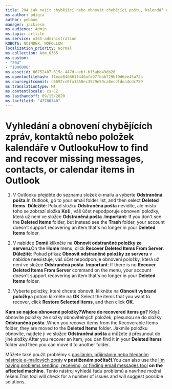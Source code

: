 ```yaml
---
title: 204 jak najít chybějící nebo obnovit chybějící poštu, kalendář nebo kontakty Outlooku
ms.author: pdigia
author: pebaum
manager: jackiesm
ms.audience: Admin
ms.topic: article
ms.service: o365-administration
ROBOTS: NOINDEX, NOFOLLOW
localization_priority: Normal
ms.collection: Adm_O365
ms.custom:
- "204"
- "1800008"
ms.assetid: 86752487-615c-447d-aebf-bf5abd49db20
ms.openlocfilehash: 11ece8466011440afa97fbab729bf9d6ee45a724
ms.sourcegitcommit: c6692ce0fa1358ec3529e59ca0ecdfdea4cdc759
ms.translationtype: MT
ms.contentlocale: cs-CZ
ms.lasthandoff: 09/15/2020
ms.locfileid: "47780340"
---
```

# <a name="how-to-find-and-recover-missing-messages-contacts-or-calendar-items-in-outlook"></a><span data-ttu-id="c452a-102">Vyhledání a obnovení chybějících zpráv, kontaktů nebo položek kalendáře v Outlooku</span><span class="sxs-lookup"><span data-stu-id="c452a-102">How to find and recover missing messages, contacts, or calendar items in Outlook</span></span>

1. <span data-ttu-id="c452a-103">V Outlooku přejděte do seznamu složek e-mailu a vyberte **Odstraněná pošta**.</span><span class="sxs-lookup"><span data-stu-id="c452a-103">In Outlook, go to your email folder list, and then select **Deleted Items**.</span></span> <span data-ttu-id="c452a-104">**Důležité**: Pokud složku **Odstraněná pošta** nevidíte, ale místo toho se zobrazí složka **Koš** , váš účet nepodporuje obnovení položky, která už není ve složce **Odstraněná pošta** .</span><span class="sxs-lookup"><span data-stu-id="c452a-104">**Important**: If you don't see the **Deleted Items** folder, but instead see the **Trash** folder, your account doesn't support recovering an item that's no longer in your **Deleted Items** folder.</span></span>

2. <span data-ttu-id="c452a-105">V nabídce **Domů** klikněte na **Obnovit odstraněné položky ze serveru**.</span><span class="sxs-lookup"><span data-stu-id="c452a-105">On the **Home** menu, click **Recover Deleted Items From Server**.</span></span> <span data-ttu-id="c452a-106">**Důležité**: Pokud příkaz **Obnovit odstraněné položky ze serveru** v nabídce neexistuje, váš účet nepodporuje obnovení položky, která už není ve složce **Odstraněná pošta** .</span><span class="sxs-lookup"><span data-stu-id="c452a-106">**Important**: If there is no **Recover Deleted Items From Server** command on the menu, your account doesn't support recovering an item that's no longer in your **Deleted Items** folder.</span></span>

3. <span data-ttu-id="c452a-107">Vyberte položky, které chcete obnovit, klikněte na **Obnovit vybrané položky**a potom klikněte na **OK**.</span><span class="sxs-lookup"><span data-stu-id="c452a-107">Select the items that you want to recover, click **Restore Selected Items**, and then click **OK**.</span></span>

<span data-ttu-id="c452a-108">**Kam se najdou obnovené položky?**</span><span class="sxs-lookup"><span data-stu-id="c452a-108">**Where do recovered items go?**</span></span> <span data-ttu-id="c452a-109">Když obnovíte položky ze složky obnovitelných položek, přesunou se do složky **Odstraněná pošta** .</span><span class="sxs-lookup"><span data-stu-id="c452a-109">When you recover items from the Recoverable Items folder, they are moved to the **Deleted Items** folder.</span></span> <span data-ttu-id="c452a-110">Jakmile položku obnovíte, najdete ji ve složce **Odstraněná pošta** a můžete ji přesunout do jiné složky.</span><span class="sxs-lookup"><span data-stu-id="c452a-110">After you recover an item, you can find it in your **Deleted Items** folder and then you can move it to another folder.</span></span>

<span data-ttu-id="c452a-111">Můžete také použít problémy s [posíláním, přijímáním nebo hledáním nástroje e-mailových zpráv](https://aka.ms/SaRA-OutlookSendReceive) **v postiženém počítači**.</span><span class="sxs-lookup"><span data-stu-id="c452a-111">You can also use the [I'm having problems sending, receiving, or finding email messages tool](https://aka.ms/SaRA-OutlookSendReceive) **on the affected machine**.</span></span> <span data-ttu-id="c452a-112">Tento nástroj vyhledá řadu problémů a navrhne možná řešení.</span><span class="sxs-lookup"><span data-stu-id="c452a-112">This tool will check for a number of issues and will suggest possible solutions.</span></span>
